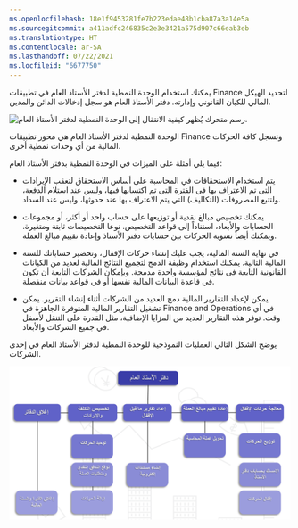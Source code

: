 ```yaml
---
ms.openlocfilehash: 18e1f9453281fe7b223edae48b1cba87a3a14e5a
ms.sourcegitcommit: a411adfc246835c2e3e3421a575d907c66eab3eb
ms.translationtype: HT
ms.contentlocale: ar-SA
ms.lasthandoff: 07/22/2021
ms.locfileid: "6677750"
---
```


يمكنك استخدام الوحدة النمطية لدفتر الأستاذ العام في تطبيقات Finance لتحديد الهيكل المالي للكيان القانوني وإدارته. دفتر الأستاذ العام هو سجل إدخالات الدائن والمدين. 

![رسم متحرك يُظهر كيفية الانتقال إلى الوحدة النمطية لدفتر الأستاذ العام.](../media/general-ledger.gif)  


الوحدة النمطية لدفتر الأستاذ العام هي محور تطبيقات Finance وتسجل كافة الحركات المالية من أي وحدات نمطية أخرى.

فيما يلي أمثلة على الميزات في الوحدة النمطية بدفتر الأستاذ العام:

-   يتم استخدام الاستحقاقات في المحاسبة على أساس الاستحقاق لتعقب الإيرادات التي تم الاعتراف بها في الفترة التي تم اكتسابها فيها، وليس عند استلام الدفعة، ولتتبع المصروفات (التكاليف) التي يتم الاعتراف بها عند حدوثها، وليس عند السداد.

-   يمكنك تخصيص مبالغ نقدية أو توزيعها على حساب واحد أو أكثر، أو مجموعات الحسابات والأبعاد، استناداً إلى قواعد التخصيص. نوعا التخصيصات ثابتة ومتغيرة. ويمكنك أيضاً تسوية الحركات بين حسابات دفتر الأستاذ وإعادة تقييم مبالغ العملة.

-   في نهاية السنة المالية، يجب عليك إنشاء حركات الإقفال، وتحضير حساباتك للسنة المالية التالية. يمكنك استخدام وظيفة الدمج لتجميع النتائج المالية لعديد من الكيانات القانونية التابعة في نتائج لمؤسسة واحدة مدمجة. وبإمكان الشركات التابعة أن تكون في قاعدة البيانات المالية نفسها أو في قواعد بيانات منفصلة.

-   يمكن لإعداد التقارير المالية دمج العديد من الشركات أثناء إنشاء التقرير. يمكن تشغيل التقارير المالية المتوفرة الجاهزة في Finance and Operations في أي وقت. توفر هذه التقارير العديد من المزايا الإضافية، مثل القدرة على التنقل لأسفل في جميع الشركات والأبعاد.

يوضح الشكل التالي العمليات النموذجية للوحدة النمطية لدفتر الأستاذ العام في إحدى الشركات.

![رسم تخطيطي للعمليات النموذجية للوحدة النمطية لدفتر الأستاذ العام.](../media/gl1.png) 
